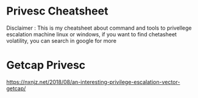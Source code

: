 # Privesc Cheatsheet

Disclaimer : This is my cheatsheet about command and tools to privellege escalation machine linux or windows, if you want to find chetasheet volatility, you can search in google for more

# Getcap Privesc

https://nxnjz.net/2018/08/an-interesting-privilege-escalation-vector-getcap/

